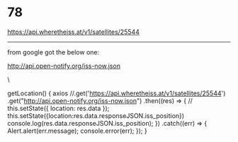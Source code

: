 # 78



https://api.wheretheiss.at/v1/satellites/25544

--------------------------------------------

from google got the below one:


http://api.open-notify.org/iss-now.json




\



  getLocation() {
    axios
      //.get('https://api.wheretheiss.at/v1/satellites/25544')
      .get("http://api.open-notify.org/iss-now.json")
      .then((res) => {
       // this.setState({ location: res.data });
       this.setState({location:res.data.responseJSON.iss_position})
        console.log(res.data.responseJSON.iss_position);
      })
      .catch((err) => {
        Alert.alert(err.message);
        console.error(err);
      });
  }
